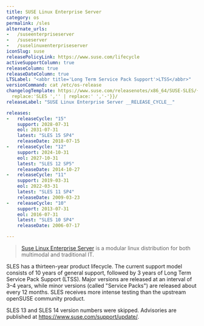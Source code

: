 ```yaml
---
title: SUSE Linux Enterprise Server
category: os
permalink: /sles
alternate_urls:
-   /suseenterpriseserver
-   /suseserver
-   /suselinuxenterpriseserver
iconSlug: suse
releasePolicyLink: https://www.suse.com/lifecycle
activeSupportColumn: true
releaseColumn: true
releaseDateColumn: true
LTSLabel: "<abbr title='Long Term Service Pack Support'>LTSS</abbr>"
versionCommand: cat /etc/os-release
changelogTemplate: https://www.suse.com/releasenotes/x86_64/SUSE-SLES/{{"__LATEST__"|
  replace:'SLES ','' | replace:' ','-'}}/
releaseLabel: "SUSE Linux Enterprise Server __RELEASE_CYCLE__"

releases:
-   releaseCycle: "15"
    support: 2028-07-31
    eol: 2031-07-31
    latest: "SLES 15 SP4"
    releaseDate: 2018-07-15
-   releaseCycle: "12"
    support: 2024-10-31
    eol: 2027-10-31
    latest: "SLES 12 SP5"
    releaseDate: 2014-10-27
-   releaseCycle: "11"
    support: 2019-03-31
    eol: 2022-03-31
    latest: "SLES 11 SP4"
    releaseDate: 2009-03-23
-   releaseCycle: "10"
    support: 2013-07-31
    eol: 2016-07-31
    latest: "SLES 10 SP4"
    releaseDate: 2006-07-17

---
```


> [Suse Linux Enterprise Server](https://www.suse.com/products/server/) is a modular linux distribution for both multimodal and traditional IT.

SLES has a thirteen-year product lifecycle. The current support model consists of 10 years of general support, followed by 3 years of Long Term Service Pack Support (LTSS). Major versions are released at an interval of 3–4 years, while minor versions (called "Service Packs") are released about every 12 months. SLES receives more intense testing than the upstream openSUSE community product.

SLES 13 and SLES 14 version numbers were skipped. Advisories are published at <https://www.suse.com/support/update/>.
